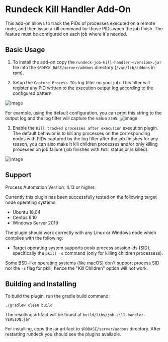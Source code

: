 # Rundeck Kill Handler Add-On
This add-on allows to track the PIDs of processes executed on a remote node, and then issue a kill command for those PIDs when the job finish. The feature must be configured on each job where it's needed.

## Basic Usage

1. To install the add-on copy the `rundeck-job-kill-handler-<version>.jar` file into the `$RDECK_BASE/server/addons` directory (`/var/lib/addons` in rpm).

2. Setup the `Capture Process IDs` log filter on your job. This filter will register any PID written to the execution output log according to the configured pattern.

![image](https://github.com/rundeck-plugins/job-kill-handler-addon/assets/49494423/f303b5d2-4811-447a-8fa7-24a972623d81)

For example, using the default configuration, you can print this string to the output log and the log filter will capture the value `2345`:
![image](https://github.com/rundeck-plugins/job-kill-handler-addon/assets/49494423/51f128be-2588-41bb-b7a8-374ca3f5db66)

3. Enable the `Kill tracked processes after execution` execution plugin. The default behavior is to kill any processes on the corresponding nodes with PIDs captured by the log filter after the job finishes for any reason, you can also make it kill children processes and/or only killing processes on job failure (job finishes with `FAIL` status or is killed).

![image](https://github.com/rundeck-plugins/job-kill-handler-addon/assets/49494423/8d608c9d-ae27-49f2-b7c9-c0aa42258a4a)


## Support

Process Automation Version: 4.13 or higher.

Currently this plugin has been successfully tested on the following target node operating systems:
- Ubuntu 18.04
- Centos 6.10
- Windows Server 2019

The plugin should work correctly with any Linux or Windows node which complies with the following:
- Target operating system supports posix process session ids (SID), specifically the `pkill -s` command (only for killing children processess).

Some BSD-like operating systems (like macOS) don't support process SID nor the `-s` flag for pkill, hence the "Kill Children" option will not work.


## Building and Installing

To build the plugin, run the gradle build command:
```
./gradlew clean build
```
The resulting artifact will be found at `build/libs/job-kill-handler-VERSION.jar`

For installing, copy the jar artifact to `$RDBASE/server/addons` directory. After restarting rundeck you should see the plugins available.











